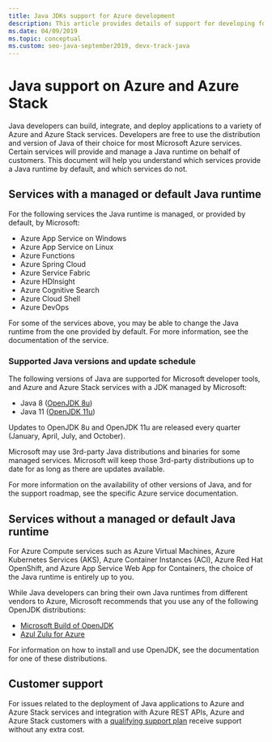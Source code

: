 ```yaml
---
title: Java JDKs support for Azure development
description: This article provides details of support for developing for or deploying Java applications to Azure and Azure Stack.
ms.date: 04/09/2019
ms.topic: conceptual
ms.custom: seo-java-september2019, devx-track-java
---
```


# Java support on Azure and Azure Stack

Java developers can build, integrate, and deploy applications to a variety of Azure and Azure Stack services. Developers are free to use the distribution and version of Java of their choice for most Microsoft Azure services. Certain services will provide and manage a Java runtime on behalf of customers. This document will help you understand which services provide a Java runtime by default, and which services do not.

## Services with a managed or default Java runtime

For the following services the Java runtime is managed, or provided by default, by Microsoft:

* Azure App Service on Windows
* Azure App Service on Linux
* Azure Functions
* Azure Spring Cloud
* Azure Service Fabric
* Azure HDInsight
* Azure Cognitive Search
* Azure Cloud Shell
* Azure DevOps

For some of the services above, you may be able to change the Java runtime from the one provided by default. For more information, see the documentation of the service.

### Supported Java versions and update schedule

The following versions of Java are supported for Microsoft developer tools, and Azure and Azure Stack services with a JDK managed by Microsoft:

* Java 8 ([OpenJDK 8u](https://wiki.openjdk.java.net/display/jdk8u)) 
* Java 11 ([OpenJDK 11u](https://wiki.openjdk.java.net/display/JDKUpdates/JDK11u))

Updates to OpenJDK 8u and OpenJDK 11u are released every quarter (January, April, July, and October). 

Microsoft may use 3rd-party Java distributions and binaries for some managed services. Microsoft will keep those 3rd-party distributions up to date for as long as there are updates available.

For more information on the availability of other versions of Java, and for the support roadmap, see the specific Azure service documentation.

## Services without a managed or default Java runtime

For Azure Compute services such as Azure Virtual Machines, Azure Kubernetes Services (AKS), Azure Container Instances (ACI), Azure Red Hat OpenShift, and Azure App Service Web App for Containers, the choice of the Java runtime is entirely up to you.

While Java developers can bring their own Java runtimes from different vendors to Azure, Microsoft recommends that you use any of the following OpenJDK distributions:

* [Microsoft Build of OpenJDK](https://www.microsoft.com/openjdk)
* [Azul Zulu for Azure](https://www.azul.com/downloads/azure-only/zulu/)

For information on how to install and use OpenJDK, see the documentation for one of these distributions.

## Customer support

For issues related to the deployment of Java applications to Azure and Azure Stack services and integration with Azure REST APIs, Azure and Azure Stack customers with a [qualifying support plan](https://azure.microsoft.com/en-ca/support/plans/) receive support without any extra cost.
